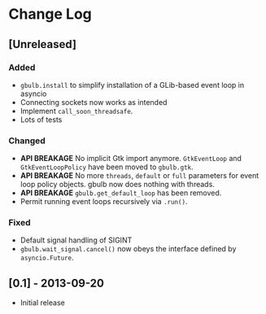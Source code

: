 # Change Log
## [Unreleased]
### Added
 - `gbulb.install` to simplify installation of a GLib-based event loop in
   asyncio
 - Connecting sockets now works as intended
 - Implement `call_soon_threadsafe`.
 - Lots of tests

### Changed
 - **API BREAKAGE** No implicit Gtk import anymore. `GtkEventLoop` and `GtkEventLoopPolicy` have
   been moved to `gbulb.gtk`.
 - **API BREAKAGE** No more `threads`, `default` or `full` parameters for event
   loop policy objects. gbulb now does nothing with threads.
 - **API BREAKAGE** `gbulb.get_default_loop` has been removed.
 - Permit running event loops recursively via `.run()`.

### Fixed
 - Default signal handling of SIGINT
 - `gbulb.wait_signal.cancel()` now obeys the interface defined by
   `asyncio.Future`.

## [0.1] - 2013-09-20
 - Initial release
